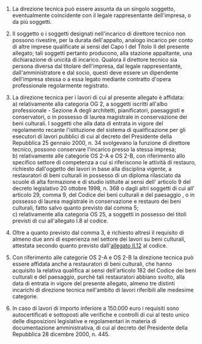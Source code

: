 1. La direzione tecnica può essere assunta da un singolo soggetto, eventualmente coincidente con il legale rappresentante dell'impresa, o da più soggetti.

2. Il soggetto o i soggetti designati nell'incarico di direttore tecnico non possono rivestire, per la durata dell'appalto, analogo incarico per conto di altre imprese qualificate ai sensi del Capo I del Titolo II del presente allegato; tali soggetti pertanto producono, alla stazione appaltante, una dichiarazione di unicità di incarico. Qualora il direttore tecnico sia persona diversa dal titolare dell'impresa, dal legale rappresentante, dall'amministratore e dal socio, questi deve essere un dipendente dell'impresa stessa o a essa legato mediante contratto d'opera professionale regolarmente registrato.

3. La direzione tecnica per i lavori di cui al presente allegato è affidata:<br>a) relativamente alla categoria OG 2, a soggetti iscritti all'albo professionale - Sezione A degli architetti, pianificatori, paesaggisti e conservatori, o in possesso di laurea magistrale in conservazione dei beni culturali. I soggetti che alla data di entrata in vigore del regolamento recante l'istituzione del sistema di qualificazione per gli esecutori di lavori pubblici di cui al decreto del Presidente della Repubblica 25 gennaio 2000, n. 34 svolgevano la funzione di direttore tecnico, possono conservare l'incarico presso la stessa impresa;<br>b) relativamente alle categorie OS 2-A e OS 2-B, con riferimento allo specifico settore di competenza a cui si riferiscono le attività di restauro, richiesto dall'oggetto dei lavori in base alla disciplina vigente, a restauratori di beni culturali in possesso di un diploma rilasciato da scuole di alta formazione e di studio istituite ai sensi dell' articolo 9 del decreto legislativo 20 ottobre 1998, n. 368 o dagli altri soggetti di cui all' articolo 29, comma 9, del Codice dei beni culturali e del paesaggio , o in possesso di laurea magistrale in conservazione e restauro dei beni culturali, fatto salvo quanto previsto dal comma 5;<br>c) relativamente alla categoria OS 25, a soggetti in possesso dei titoli previsti di cui all'allegato I.8 al codice.

4. Oltre a quanto previsto dal comma 3, è richiesto altresì il requisito di almeno due anni di esperienza nel settore dei lavori su beni culturali, attestata secondo quanto previsto dall'[allegato II.12](/section/attachment-2-12/2) al codice. 

5. Con riferimento alle categorie OS 2-A e OS 2-B la direzione tecnica può essere affidata anche a restauratori di beni culturali, che hanno acquisito la relativa qualifica ai sensi dell'articolo 182 del Codice dei beni culturali e del paesaggio, purché tali restauratori abbiano svolto, alla data di entrata in vigore del presente allegato, almeno tre distinti incarichi di direzione tecnica nell'ambito di lavori riferibili alle medesime categorie.

6. In caso di lavori di importo inferiore a 150.000 euro i requisiti sono autocertificati e sottoposti alle verifiche e controlli di cui al testo unico delle disposizioni legislative e regolamentari in materia di documentazione amministrativa, di cui al decreto del Presidente della Repubblica 28 dicembre 2000, n. 445.